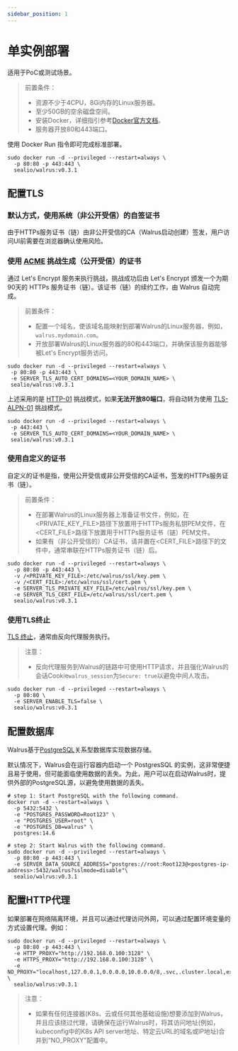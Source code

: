 ```yaml
---
sidebar_position: 1
---
```


# 单实例部署

适用于PoC或测试场景。

> 前置条件：
> - 资源不少于4CPU，8Gi内存的Linux服务器。
> - 至少50GB的空余磁盘空间。
> - 安装Docker，详细指引参考[Docker官方文档](https://docs.docker.com/)。
> - 服务器开放80和443端口。

使用 Docker Run 指令即可完成标准部署。

```shell
sudo docker run -d --privileged --restart=always \
  -p 80:80 -p 443:443 \
  sealio/walrus:v0.3.1
```

## 配置TLS

### 默认方式，使用系统（非公开受信）的自签证书

由于HTTPs服务证书（链）由非公开受信的CA（Walrus启动创建）签发，用户访问UI前需要在浏览器确认使用风险。

### 使用 [ACME](https://letsencrypt.org/docs/challenge-types) 挑战生成（公开受信）的证书

通过 Let's Encrypt 服务来执行挑战，挑战成功后由 Let's Encrypt 颁发一个为期90天的 HTTPs 服务证书（链）。该证书（链）的续约工作，由 Walrus 自动完成。

> 前置条件：
> - 配置一个域名，使该域名能映射到部署Walrus的Linux服务器，例如，`walrus.mydomain.com`。
> - 开放部署Walrus的Linux服务器的80和443端口，并确保该服务器能够被Let's Encrypt服务访问。

```shell
sudo docker run -d --privileged --restart=always \
 -p 80:80 -p 443:443 \
 -e SERVER_TLS_AUTO_CERT_DOMAINS=<YOUR_DOMAIN_NAME> \
 sealio/walrus:v0.3.1
```

上述采用的是 [HTTP-01](https://letsencrypt.org/docs/challenge-types/#http-01-challenge) 挑战模式，如果**无法开放80端口**，将自动转为使用 [TLS-ALPN-01](https://letsencrypt.org/docs/challenge-types/#tls-alpn-01) 挑战模式。

```shell
sudo docker run -d --privileged --restart=always \
 -p 443:443 \
 -e SERVER_TLS_AUTO_CERT_DOMAINS=<YOUR_DOMAIN_NAME> \
 sealio/walrus:v0.3.1
```

### 使用自定义的证书

自定义的证书是指，使用公开受信或非公开受信的CA证书，签发的HTTPs服务证书（链）。

> 前置条件：
> - 在部署Walrus的Linux服务器上准备证书文件，例如，在<PRIVATE_KEY_FILE>路径下放置用于HTTPs服务私钥PEM文件，在<CERT_FILE>路径下放置用于HTTPs服务证书（链）PEM文件。
> - 如果有（非公开受信的）CA证书，请并置在<CERT_FILE>路径下的文件中，通常串联在HTTPs服务证书（链）后。

```shell
sudo docker run -d --privileged --restart=always \
  -p 80:80 -p 443:443 \
  -v /<PRIVATE_KEY_FILE>:/etc/walrus/ssl/key.pem \
  -v /<CERT_FILE>:/etc/walrus/ssl/cert.pem \
  -e SERVER_TLS_PRIVATE_KEY_FILE=/etc/walrus/ssl/key.pem \
  -e SERVER_TLS_CERT_FILE=/etc/walrus/ssl/cert.pem \
  sealio/walrus:v0.3.1
```

### 使用TLS终止

[TLS 终止](https://en.wikipedia.org/wiki/TLS_termination_proxy)，通常由反向代理服务执行。

> 注意：
> - 反向代理服务到Walrus的链路中可使用HTTP请求，并且强化Walrus的会话Cookie`walrus_session`为`Secure: true`以避免中间人攻击。

```shell
sudo docker run -d --privileged --restart=always \
  -p 80:80 \
  -e SERVER_ENABLE_TLS=false \
  sealio/walrus:v0.3.1
```

## 配置数据库

Walrus基于[PostgreSQL](https://www.postgresql.org/)关系型数据库实现数据存储。

默认情况下，Walrus会在运行容器内启动一个 PostgresSQL 的实例，这非常便捷且易于使用，但可能面临使用数据的丢失。为此，用户可以在启动Walrus时，提供外部的PostgreSQL源，以避免使用数据的丢失。

```shell
# step 1: Start PostgreSQL with the following command.
docker run -d --restart=always \
  -p 5432:5432 \
  -e "POSTGRES_PASSWORD=Root123" \
  -e "POSTGRES_USER=root" \
  -e "POSTGRES_DB=walrus" \
  postgres:14.6

# step 2: Start Walrus with the following command.
sudo docker run -d --privileged --restart=always \
  -p 80:80 -p 443:443 \
  -e SERVER_DATA_SOURCE_ADDRESS="postgres://root:Root123@<postgres-ip-address>:5432/walrus?sslmode=disable"\
  sealio/walrus:v0.3.1
```

## 配置HTTP代理

如果部署在网络隔离环境，并且可以通过代理访问外网，可以通过配置环境变量的方式设置代理。例如：
```shell
sudo docker run -d --privileged --restart=always \
  -p 80:80 -p 443:443 \
  -e HTTP_PROXY="http://192.168.0.100:3128" \
  -e HTTPS_PROXY="http://192.168.0.100:3128" \
  -e NO_PROXY="localhost,127.0.0.1,0.0.0.0,10.0.0.0/8,.svc,.cluster.local,example.com" \
  sealio/walrus:v0.3.1
```
> 注意：
> - 如果有任何连接器(K8s、云或任何其他基础设施)想要添加到Walrus，并且应该绕过代理，请确保在运行Walrus时，将其访问地址(例如，kubeconfig中的K8s API server地址、特定云URL的域名或IP地址)合并到“NO_PROXY”配置中。
